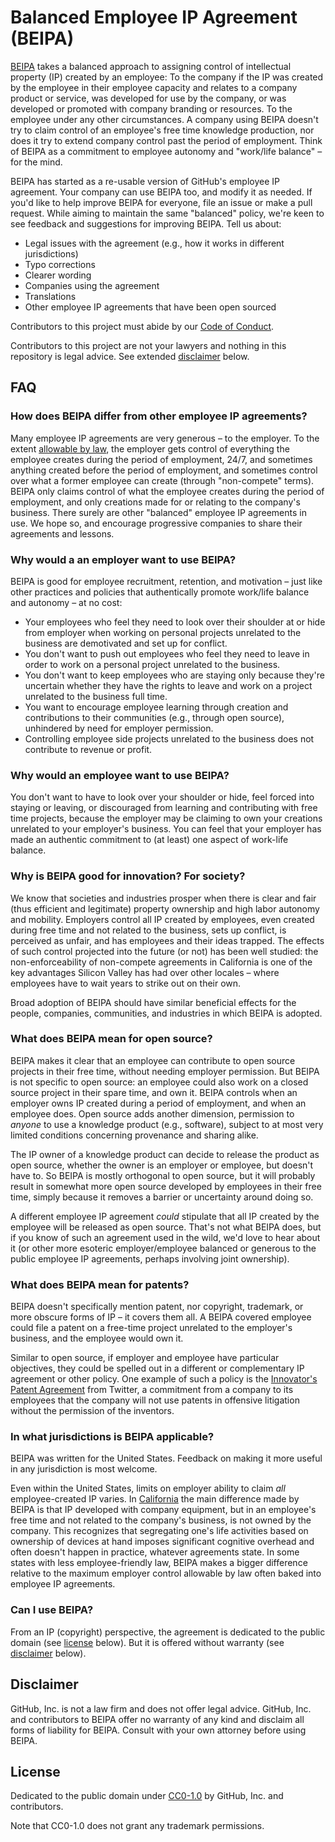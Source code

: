 # Balanced Employee IP Agreement (BEIPA)

[BEIPA](Balanced_Employee_IP_Agreement.md) takes a balanced approach to assigning control of intellectual property (IP) created by an employee: To the company if the IP was created by the employee in their employee capacity and relates to a company product or service, was developed for use by the company, or was developed or promoted with company branding or resources. To the employee under any other circumstances. A company using BEIPA doesn't try to claim control of an employee's free time knowledge production, nor does it try to extend company control past the period of employment. Think of BEIPA as a commitment to employee autonomy and "work/life balance" – for the mind.

BEIPA has started as a re-usable version of GitHub's employee IP agreement. Your company can use BEIPA too, and modify it as needed. If you'd like to help improve BEIPA for everyone, file an issue or make a pull request. While aiming to maintain the same "balanced" policy, we're keen to see feedback and suggestions for improving BEIPA. Tell us about:

* Legal issues with the agreement (e.g., how it works in different jurisdictions)
* Typo corrections
* Clearer wording
* Companies using the agreement
* Translations
* Other employee IP agreements that have been open sourced

Contributors to this project must abide by our [Code of Conduct](CODE_OF_CONDUCT.md).

Contributors to this project are not your lawyers and nothing in this repository is legal advice. See extended [disclaimer](#disclaimer) below.


## FAQ

### How does BEIPA differ from other employee IP agreements?

Many employee IP agreements are very generous – to the employer. To the extent [allowable by law](#in-what-jurisdictions-is-beipa-applicable), the employer gets control of everything the employee creates during the period of employment, 24/7, and sometimes anything created before the period of employment, and sometimes control over what a former employee can create (through "non-compete" terms). BEIPA only claims control of what the employee creates during the period of employment, and only creations made for or relating to the company's business. There surely are other "balanced" employee IP agreements in use. We hope so, and encourage progressive companies to share their agreements and lessons.

### Why would a an employer want to use BEIPA?

BEIPA is good for employee recruitment, retention, and motivation – just like other practices and policies that authentically promote work/life balance and autonomy – at no cost:

* Your employees who feel they need to look over their shoulder at or hide from employer when working on personal projects unrelated to the business are demotivated and set up for conflict.
* You don't want to push out employees who feel they need to leave in order to work on a personal project unrelated to the business.
* You don't want to keep employees who are staying only because they're uncertain whether they have the rights to leave and work on a project unrelated to the business full time.
* You want to encourage employee learning through creation and contributions to their communities (e.g., through open source), unhindered by need for employer permission.
* Controlling employee side projects unrelated to the business does not contribute to revenue or profit.

### Why would an employee want to use BEIPA?

You don't want to have to look over your shoulder or hide, feel forced into staying or leaving, or discouraged from learning and contributing with free time projects, because the employer may be claiming to own your creations unrelated to your employer's business. You can feel that your employer has made an authentic commitment to (at least) one aspect of work-life balance.

### Why is BEIPA good for innovation? For society?

We know that societies and industries prosper when there is clear and fair (thus efficient and legitimate) property ownership and high labor autonomy and mobility. Employers control all IP created by employees, even created during free time and not related to the business, sets up conflict, is perceived as unfair, and has employees and their ideas trapped. The effects of such control projected into the future (or not) has been well studied: the non-enforceability of non-compete agreements in California is one of the key advantages Silicon Valley has had over other locales – where employees have to wait years to strike out on their own.

Broad adoption of BEIPA should have similar beneficial effects for the people, companies, communities, and industries in which BEIPA is adopted.

### What does BEIPA mean for open source?

BEIPA makes it clear that an employee can contribute to open source projects in their free time, without needing employer permission. But BEIPA is not specific to open source: an employee could also work on a closed source project in their spare time, and own it. BEIPA controls when an employer owns IP created during a period of employment, and when an employee does. Open source adds another dimension, permission to *anyone* to use a knowledge product (e.g., software), subject to at most very limited conditions concerning provenance and sharing alike.

The IP owner of a knowledge product can decide to release the product as open source, whether the owner is an employer or employee, but doesn't have to. So BEIPA is mostly orthogonal to open source, but it will probably result in somewhat more open source developed by employees in their free time, simply because it removes a barrier or uncertainty around doing so.

A different employee IP agreement *could* stipulate that all IP created by the employee will be released as open source. That's not what BEIPA does, but if you know of such an agreement used in the wild, we'd love to hear about it (or other more esoteric employer/employee balanced or generous to the public employee IP agreements, perhaps involving joint ownership).

### What does BEIPA mean for patents?

BEIPA doesn't specifically mention patent, nor copyright, trademark, or more obscure forms of IP – it covers them all. A BEIPA covered employee could file a patent on a free-time project unrelated to the employer's business, and the employee would own it.

Similar to open source, if employer and employee have particular objectives, they could be spelled out in a different or complementary IP agreement or other policy. One example of such a policy is the [Innovator's Patent Agreement](https://github.com/twitter/innovators-patent-agreement) from Twitter, a commitment from a company to its employees that the company will not use patents in offensive litigation without the permission of the inventors.

### In what jurisdictions is BEIPA applicable?

BEIPA was written for the United States. Feedback on making it more useful in any jurisdiction is most welcome.

Even within the United States, limits on employer ability to claim *all* employee-created IP varies. In [California](http://www.leginfo.ca.gov/cgi-bin/displaycode?section=lab&group=02001-03000&file=2870-2872) the main difference made by BEIPA is that IP developed with company equipment, but in an employee's free time and not related to the company's business, is not owned by the company. This recognizes that segregating one's life activities based on ownership of devices at hand imposes significant cognitive overhead and often doesn't happen in practice, whatever agreements state. In some states with less employee-friendly law, BEIPA makes a bigger difference relative to the maximum employer control allowable by law often baked into employee IP agreements. 

### Can I use BEIPA?

From an IP (copyright) perspective, the agreement is dedicated to the public domain (see [license](#license) below). But it is offered without warranty (see [disclaimer](#disclaimer) below).

## Disclaimer

GitHub, Inc. is not a law firm and does not offer legal advice. GitHub, Inc. and contributors to BEIPA offer no warranty of any kind and disclaim all forms of liability for BEIPA. Consult with your own attorney before using BEIPA.

## License

Dedicated to the public domain under [CC0-1.0](LICENSE.md) by GitHub, Inc. and contributors.

Note that CC0-1.0 does not grant any trademark permissions.
